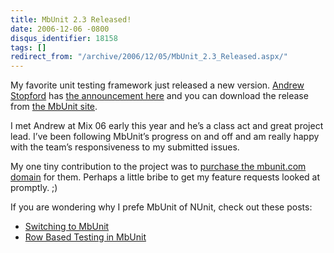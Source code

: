 ```yaml
---
title: MbUnit 2.3 Released!
date: 2006-12-06 -0800
disqus_identifier: 18158
tags: []
redirect_from: "/archive/2006/12/05/MbUnit_2.3_Released.aspx/"
---
```


My favorite unit testing framework just released a new version. [Andrew
Stopford](http://weblogs.asp.net/astopford/ "Andrew Stopford's blog")
has [the announcement
here](http://weblogs.asp.net/astopford/archive/2006/12/07/mbunit-2-3-rtm.aspx?CommentPosted=true#commentmessage "MbUnit Announcement") and
you can download the release from [the MbUnit
site](http://www.mbunit.com/ "MbUnit.com").

I met Andrew at Mix 06 early this year and he’s a class act and great
project lead. I’ve been following MbUnit’s progress on and off and am
really happy with the team’s responsiveness to my submitted issues.

My one tiny contribution to the project was to [purchase the mbunit.com
domain](https://haacked.com/archive/2006/06/05/IntroducingMBUnit.com.aspx "Introducing MbUnit.com")
for them. Perhaps a little bribe to get my feature requests looked at
promptly. ;)

If you are wondering why I prefe MbUnit of NUnit, check out these posts:

-   [Switching to
    MbUnit](https://haacked.com/archive/2005/10/18/SwitchingToMbUnit.aspx "switching to MbUnit")
-   [Row Based Testing in
    MbUnit](https://haacked.com/archive/2004/10/20/Row_Based_Testing.aspx "Row Testing")


